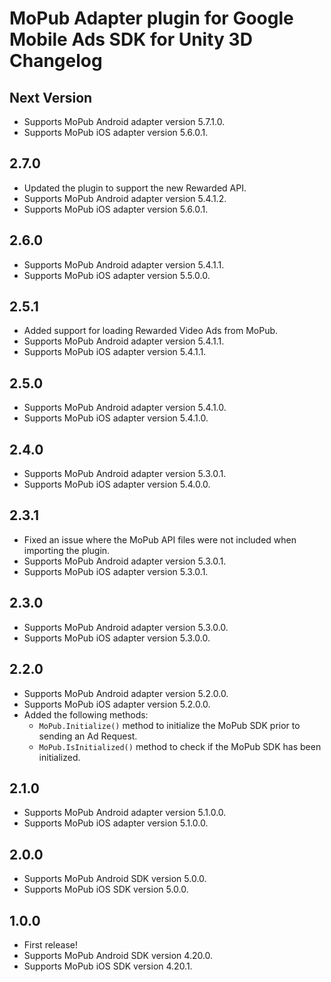 # MoPub Adapter plugin for Google Mobile Ads SDK for Unity 3D Changelog

## Next Version
- Supports MoPub Android adapter version 5.7.1.0.
- Supports MoPub iOS adapter version 5.6.0.1.

## 2.7.0
- Updated the plugin to support the new Rewarded API.
- Supports MoPub Android adapter version 5.4.1.2.
- Supports MoPub iOS adapter version 5.6.0.1.

## 2.6.0
- Supports MoPub Android adapter version 5.4.1.1.
- Supports MoPub iOS adapter version 5.5.0.0.

## 2.5.1
- Added support for loading Rewarded Video Ads from MoPub.
- Supports MoPub Android adapter version 5.4.1.1.
- Supports MoPub iOS adapter version 5.4.1.1.

## 2.5.0
- Supports MoPub Android adapter version 5.4.1.0.
- Supports MoPub iOS adapter version 5.4.1.0.

## 2.4.0
- Supports MoPub Android adapter version 5.3.0.1.
- Supports MoPub iOS adapter version 5.4.0.0.

## 2.3.1
- Fixed an issue where the MoPub API files were not included when importing the plugin.
- Supports MoPub Android adapter version 5.3.0.1.
- Supports MoPub iOS adapter version 5.3.0.1.

## 2.3.0
- Supports MoPub Android adapter version 5.3.0.0.
- Supports MoPub iOS adapter version 5.3.0.0.

## 2.2.0
- Supports MoPub Android adapter version 5.2.0.0.
- Supports MoPub iOS adapter version 5.2.0.0.
- Added the following methods:
  * `MoPub.Initialize()` method to initialize the MoPub SDK prior to sending an Ad Request.
  * `MoPub.IsInitialized()` method to check if the MoPub SDK has been initialized.

## 2.1.0
- Supports MoPub Android adapter version 5.1.0.0.
- Supports MoPub iOS adapter version 5.1.0.0.

## 2.0.0
- Supports MoPub Android SDK version 5.0.0.
- Supports MoPub iOS SDK version 5.0.0.

## 1.0.0
- First release!
- Supports MoPub Android SDK version 4.20.0.
- Supports MoPub iOS SDK version 4.20.1.
